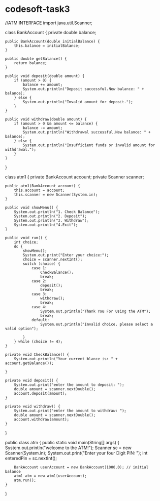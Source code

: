 # codesoft-task3
//ATM INTERFACE
import java.util.Scanner;

class BankAccount {
    private double balance;

    public BankAccount(double initialBalance) {
        this.balance = initialBalance;
    }

    public double getBalance() {
        return balance;
    }

    public void deposit(double amount) {
        if (amount > 0) {
            balance += amount;
            System.out.println("Deposit successful.New balance: " + balance);
        } else {
            System.out.println("Invalid amount for deposit.");
        }
    }

    public void withdraw(double amount) {
        if (amount > 0 && amount <= balance) {
            balance -= amount;
            System.out.println("Withdrawal successful.New balance: " + balance);
        } else {
            System.out.println("Insufficient funds or invalid amount for withdrawal.");
        }
    }
}

class atm1 {
    private BankAccount account;
    private Scanner scanner;

    public atm1(BankAccount account) {
        this.account = account;
        this.scanner = new Scanner(System.in);
    }

    public void showMenu() {
        System.out.println("1. Check Balance");
        System.out.println("2. Deposit");
        System.out.println("3. Withdraw");
        System.out.println("4.Exit");
    }

    public void run() {
        int choice;
        do {
            showMenu();
            System.out.print("Enter your choice:");
            choice = scanner.nextInt();
            switch (choice) {
                case 1:
                    CheckBalance();
                    break;
                case 2:
                    deposit();
                    break;
                case 3:
                    withdraw();
                    break;
                case 4:
                    System.out.println("Thank You For Using the ATM");
                    break;
                default:
                    System.out.println("Invalid choice. please select a valid option");

            }
        } while (choice != 4);
    }

    private void CheckBalance() {
        System.out.println("Your current blance is: " + account.getBalance());

    }

    private void deposit() {
        System.out.print("enter the amount to deposit: ");
        double amount = scanner.nextDouble();
        account.deposit(amount);
    }

    private void withdraw() {
        System.out.print("enter the amount to withdraw: ");
        double amount = scanner.nextDouble();
        account.withdraw(amount);
    }
}

public class atm {
    public static void main(String[] args) {
        System.out.println("welcome to the ATM!");
        Scanner sc = new Scanner(System.in);
        System.out.print("Enter your four Digit PIN: ");
        int enteredPin = sc.nextInt();

        BankAccount userAccount = new BankAccount(1000.0); // initial balance
        atm1 atm = new atm1(userAccount);
        atm.run();
    }
}
